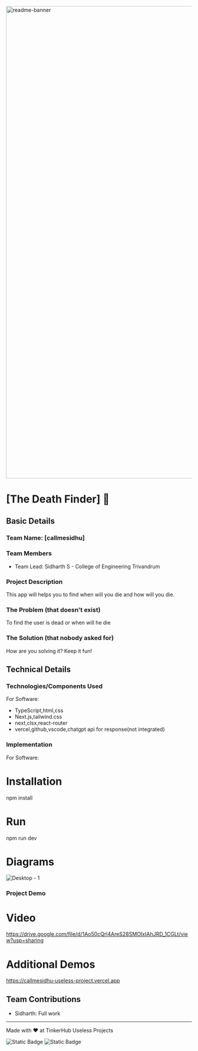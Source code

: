 <img width="1280" alt="readme-banner" src="https://github.com/user-attachments/assets/35332e92-44cb-425b-9dff-27bcf1023c6c">

# [The Death Finder] 🎯


## Basic Details
### Team Name: [callmesidhu]


### Team Members
- Team Lead: Sidharth S - College of Engineering Trivandrum

### Project Description
This app will helps you to find when will you die and how will you die.

### The Problem (that doesn't exist)
To find the user is dead or when will he die

### The Solution (that nobody asked for)
How are you solving it? Keep it fun!

## Technical Details
### Technologies/Components Used
For Software:
-  TypeScript,html,css 
-  Next.js,tailwind.css
-  next,clsx,react-router
-  vercel,github,vscode,chatgpt api for response(not integrated)


### Implementation
For Software:
# Installation
   npm install 

# Run
   npm run dev 


# Diagrams
 ![Desktop - 1](https://github.com/user-attachments/assets/83ae7d2d-c11d-4a59-930c-b029b1608706)


### Project Demo
# Video
  https://drive.google.com/file/d/1Ao50cQrl4AreS28SMOIxIAhJRD_1CGLt/view?usp=sharing

# Additional Demos
  https://callmesidhu-useless-project.vercel.app

## Team Contributions
- Sidharth: Full work


---
Made with ❤️ at TinkerHub Useless Projects 

![Static Badge](https://img.shields.io/badge/TinkerHub-24?color=%23000000&link=https%3A%2F%2Fwww.tinkerhub.org%2F)
![Static Badge](https://img.shields.io/badge/UselessProject--24-24?link=https%3A%2F%2Fwww.tinkerhub.org%2Fevents%2FQ2Q1TQKX6Q%2FUseless%2520Projects)



